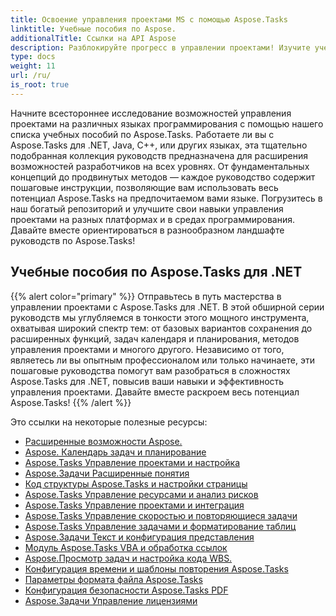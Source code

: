 ```yaml
---
title: Освоение управления проектами MS с помощью Aspose.Tasks
linktitle: Учебные пособия по Aspose.
additionalTitle: Ссылки на API Aspose
description: Разблокируйте прогресс в управлении проектами! Изучите учебные пособия по Aspose.Tasks для .NET, Java, C++ и других платформ. Совершенствуйте свои навыки владения несколькими языками без особых усилий.
type: docs
weight: 11
url: /ru/
is_root: true
---
```


Начните всестороннее исследование возможностей управления проектами на различных языках программирования с помощью нашего списка учебных пособий по Aspose.Tasks. Работаете ли вы с Aspose.Tasks для .NET, Java, C++, или других языках, эта тщательно подобранная коллекция руководств предназначена для расширения возможностей разработчиков на всех уровнях. От фундаментальных концепций до продвинутых методов — каждое руководство содержит пошаговые инструкции, позволяющие вам использовать весь потенциал Aspose.Tasks на предпочитаемом вами языке. Погрузитесь в наш богатый репозиторий и улучшите свои навыки управления проектами на разных платформах и в средах программирования. Давайте вместе ориентироваться в разнообразном ландшафте руководств по Aspose.Tasks!

## Учебные пособия по Aspose.Tasks для .NET
{{% alert color="primary" %}}
Отправьтесь в путь мастерства в управлении проектами с Aspose.Tasks для .NET. В этой обширной серии руководств мы углубляемся в тонкости этого мощного инструмента, охватывая широкий спектр тем: от базовых вариантов сохранения до расширенных функций, задач календаря и планирования, методов управления проектами и многого другого. Независимо от того, являетесь ли вы опытным профессионалом или только начинаете, эти пошаговые руководства помогут вам разобраться в сложностях Aspose.Tasks для .NET, повысив ваши навыки и эффективность управления проектами. Давайте вместе раскроем весь потенциал Aspose.Tasks!
{{% /alert %}}

Это ссылки на некоторые полезные ресурсы:
 
- [Расширенные возможности Aspose.](./net/advanced-features/)
- [Aspose. Календарь задач и планирование](./net/calendar-scheduling/)
- [Aspose.Tasks Управление проектами и настройка](./net/tasks-project-management/)
- [Aspose.Задачи Расширенные понятия](./net/advanced-concepts/)
- [Код структуры Aspose.Tasks и настройки страницы](./net/outline-code-page-settings/)
- [Aspose.Tasks Управление ресурсами и анализ рисков](./net/resource-risk-analysis/)
- [Aspose.Tasks Управление проектами и интеграция](./net/project-management-integration/)
- [Aspose.Tasks Управление скоростью и повторяющиеся задачи](./net/rate-recurring-tasks/)
- [Aspose.Tasks Управление задачами и форматирование таблиц](./net/task-table-management/)
- [Aspose.Задачи Текст и конфигурация представления](./net/text-view-configuration/)
- [Модуль Aspose.Tasks VBA и обработка ссылок](./net/vba-module-reference/)
- [Aspose.Просмотр задач и настройка кода WBS.](./net/view-wbs-code-configuration/)
- [Конфигурация времени и шаблоны повторения Aspose.Tasks](./net/time-recurrence-configuration/)
- [Параметры формата файла Aspose.Tasks](./net/file-format-options/)
- [Конфигурация безопасности Aspose.Tasks PDF](./net/pdf-security-configuration/)
- [Aspose.Задачи Управление лицензиями](./net/license-management/)
